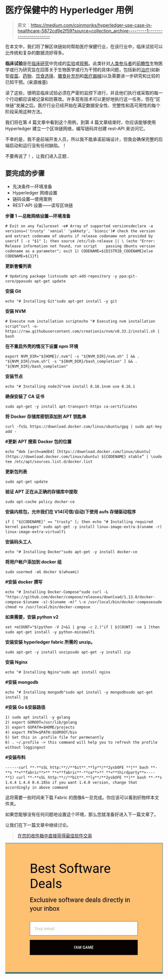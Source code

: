 # 医疗保健中的 Hyperledger 用例

> 原文：<https://medium.com/coinmonks/hyperledger-use-case-in-healthcare-5872cd9e2f59?source=collection_archive---------1----------------------->

在本文中，我们将了解区块链如何帮助医疗保健行业，在该行业中，临床试验可以比传统和复杂的数据流好得多。

**临床试验**是在[临床研究](https://en.wikipedia.org/wiki/Clinical_research)中完成的[实验](https://en.wikipedia.org/wiki/Experiment)或[观察](https://en.wikipedia.org/wiki/Observation)。此类针对[人类参与者](https://en.wikipedia.org/wiki/Human_subject_research)的[前瞻性](https://en.wikipedia.org/wiki/Prospective_cohort_study)生物医学或行为研究旨在回答关于生物医学或行为干预的具体问题，包括新的[治疗](https://en.wikipedia.org/wiki/Therapy)(如新型[疫苗](https://en.wikipedia.org/wiki/Vaccine)、[药物](https://en.wikipedia.org/wiki/Pharmaceutical_drug)、[饮食选择](https://en.wikipedia.org/wiki/Medical_nutrition_therapy)、[膳食补充剂](https://en.wikipedia.org/wiki/Dietary_supplement)和[医疗器械](https://en.wikipedia.org/wiki/Medical_device))以及需要进一步研究和比较的已知干预。(来源维基)

读了这些，很明显临床试验必须在严密的监控下进行，并且他们执行或采取的每一个行动都应该被记录和防篡改。许多现有技术可以更好地执行这一任务，但在“区块链”发展之后。医疗行业已经开始在满足数据安全性、完整性和高可用性的每个阶段采用这种方法。

我们将在第 4 篇文章中看到这个用例，到第 4 篇文章结束时，你应该能够使用 Hyperledger 建立一个区块链网络，编写链码并创建 rest-API 来访问它。

不幸的是，我不是前端开发人员，所以我不能承诺前端设计，但我会确保完整的后端启动和运行没有任何缺陷。！

不要再说了！，让我们进入正题..

## **要完成的步骤**

*   先决条件—环境准备
*   Hyperledger 网络设置
*   链码设置—使用案例
*   REST-API 设置——读写区块链

**步骤 1 —总账网络设置—环境准备**

```
# Exit on any failureset -e# Array of supported versionsdeclare -a versions=('trusty' 'xenial' 'yakkety', 'bionic')# check the version and extract codename of ubuntu if release codename not provided by userif [ -z "$1" ]; then source /etc/lsb-release || \ (echo "Error: Release information not found, run script    passing Ubuntu version codename as a parameter"; exit 1) CODENAME=${DISTRIB_CODENAME}else CODENAME=${1}fi
```

**更新套餐列表**

```
# Updating package listssudo apt-add-repository -y ppa:git-core/ppasudo apt-get update
```

**安装 Git**

```
echo "# Installing Git"sudo apt-get install -y git
```

**安装 NVM**

```
# Execute nvm installation scriptecho "# Executing nvm installation script"curl -o- https://raw.githubusercontent.com/creationix/nvm/v0.33.2/install.sh | bash
```

**在不重启外壳的情况下设置 npm 环境**

```
export NVM_DIR="${HOME}/.nvm"[ -s "${NVM_DIR}/nvm.sh" ] && . "${NVM_DIR}/nvm.sh"[ -s "${NVM_DIR}/bash_completion" ] && . "${NVM_DIR}/bash_completion"
```

**安装节点**

```
echo "# Installing nodeJS"nvm install 8.16.1nvm use 8.16.1
```

**确保安装了 CA 证书**

```
sudo apt-get -y install apt-transport-https ca-certificates
```

**将 Docker 存储库密钥添加到 APT 钥匙串**

```
curl -fsSL https://download.docker.com/linux/ubuntu/gpg | sudo apt-key add -
```

**#更新 APT 搜索 Docker 包的位置**

```
echo “deb [arch=amd64] [https://download.docker.com/linux/ubuntu](https://download.docker.com/linux/ubuntu) ${CODENAME} stable” | \sudo tee /etc/apt/sources.list.d/docker.list
```

**更新包列表**

```
sudo apt-get update
```

**验证 APT 正在从正确的存储库中提取**

```
sudo apt-cache policy docker-ce
```

**安装内核包，允许我们在 V14(可信/自动)下使用 aufs 存储驱动程序**

```
if [ "${CODENAME}" == "trusty" ]; then echo "# Installing required kernel packages" sudo apt-get -y install linux-image-extra-$(uname -r) linux-image-extra-virtualfi
```

**安装码头工人**

```
echo "# Installing Docker"sudo apt-get -y install docker-ce
```

**将用户帐户添加到 docker 组**

```
sudo usermod -aG docker $(whoami)
```

**#安装 docker 撰写**

```
echo "# Installing Docker-Compose"sudo curl -L "https://github.com/docker/compose/releases/download/1.13.0/docker-compose-$(uname -s)-$(uname -m)" \-o /usr/local/bin/docker-composesudo chmod +x /usr/local/bin/docker-compose
```

**如果需要，安装 python v2**

```
set +eCOUNT="$(python -V 2>&1 | grep -c 2.)"if [ ${COUNT} -ne 1 ]then sudo apt-get install -y python-minimalfi
```

**安装安装 hyperledger fabric 所需的 unzip。**

```
sudo apt-get -y install unzipsudo apt-get -y install zip
```

**安装 Nginx**

```
echo "# Installing Nginx"sudo apt install nginx
```

**#安装 mongodb**

```
echo "# Installing mongodb"sudo apt install -y mongodbsudo apt-get install jq
```

**#安装 Go &安装路径**

```
1) sudo apt install -y golang
2) export GOROOT=/usr/lib/golang
3) export GOPATH=$HOME/projects
4) export PATH=$PATH:$GOROOT/bin
5) Set this in .profile file for permenantly
6) . ~/.profile -> this command will help you to refresh the profile without loggingout
```

**#安装布料**

```
------curl **-**sSL http:**//**bit**.**ly**/**2ysbOFE **|** bash **-**s **<**fabric**>** **<**fabric**-**ca**>** **<**thirdparty**>----**1) curl **-**sSL http:**//**bit**.**ly**/**2ysbOFE **|** bash **-**s 1.4.4 1.4.4 0.4.18So if you want 1.4.0 version, change that accordingly in above command
```

这将需要一些时间来下载 Fabric 的图像&一旦完成。你应该可以看到织物样本文件夹。

如果您能够没有任何问题地设置这个环境，那么您就准备好进入下一篇文章了。

让我们在下一篇文章中继续讨论。

> [在您的收件箱中直接获得最佳软件交易](https://coincodecap.com/?utm_source=coinmonks)

[![](img/7c0b3dfdcbfea594cc0ae7d4f9bf6fcb.png)](https://coincodecap.com/?utm_source=coinmonks)